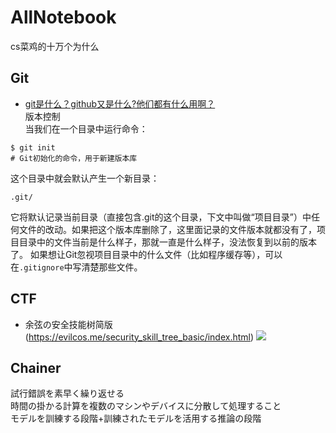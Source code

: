 # AllNotebook

cs菜鸡的十万个为什么  

## Git
* [git是什么？github又是什么?他们都有什么用啊？](http://blog.a0z.me/2014/05/21/GitBeginning/)  
版本控制  
当我们在一个目录中运行命令：  
```
$ git init 
# Git初始化的命令，用于新建版本库
```
这个目录中就会默认产生一个新目录：
```
.git/
```
它将默认记录当前目录（直接包含.git的这个目录，下文中叫做“项目目录”）中任何文件的改动。如果把这个版本库删除了，这里面记录的文件版本就都没有了，项目目录中的文件当前是什么样子，那就一直是什么样子，没法恢复到以前的版本了。
如果想让Git忽视项目目录中的什么文件（比如程序缓存等），可以在`.gitignore`中写清楚那些文件。

## CTF
* 余弦の安全技能树简版 (https://evilcos.me/security_skill_tree_basic/index.html)
![](https://evilcos.me/security_skill_tree_basic/security_skill_tree_basic_files/images/%E5%AE%89%E5%85%A8%E6%8A%80%E8%83%BD%E6%A0%91%E7%AE%80%E7%89%88%202.jpg)

## Chainer
試行錯誤を素早く繰り返せる  
時間の掛かる計算を複数のマシンやデバイスに分散して処理すること  
モデルを訓練する段階+訓練されたモデルを活用する推論の段階
